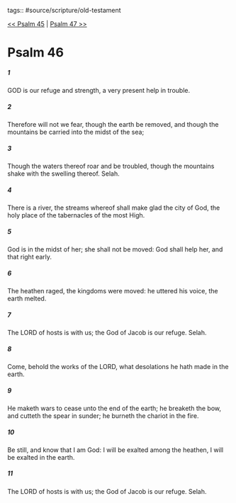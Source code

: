 tags:: #source/scripture/old-testament

[<< Psalm 45](old-testament/19_Psalms/Psalm_45.md) | [Psalm 47 >>](old-testament/19_Psalms/Psalm_47.md)

# Psalm 46

##### 1

GOD is our refuge and strength, a very present help in trouble.

##### 2

Therefore will not we fear, though the earth be removed, and though the mountains be carried into the midst of the sea;

##### 3

Though the waters thereof roar and be troubled, though the mountains shake with the swelling thereof. Selah.

##### 4

There is a river, the streams whereof shall make glad the city of God, the holy place of the tabernacles of the most High.

##### 5

God is in the midst of her; she shall not be moved: God shall help her, and that right early.

##### 6

The heathen raged, the kingdoms were moved: he uttered his voice, the earth melted.

##### 7

The LORD of hosts is with us; the God of Jacob is our refuge. Selah.

##### 8

Come, behold the works of the LORD, what desolations he hath made in the earth.

##### 9

He maketh wars to cease unto the end of the earth; he breaketh the bow, and cutteth the spear in sunder; he burneth the chariot in the fire.

##### 10

Be still, and know that I am God: I will be exalted among the heathen, I will be exalted in the earth.

##### 11

The LORD of hosts is with us; the God of Jacob is our refuge. Selah.

